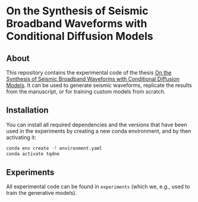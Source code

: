 # On the Synthesis of Seismic Broadband Waveforms with Conditional Diffusion Models

## About

This repository contains the experimental code of the thesis [On the Synthesis of Seismic Broadband Waveforms with Conditional Diffusion Models](https://www.politesi.polimi.it/item/preview.htm?uuid=7d634fd2-c911-4239-baf9-c00aa7180f74&mode=simple).
It can be used to generate seismic waveforms, replicate the results from the manuscript, or for training custom models from scratch.

## Installation

You can install all required dependencies and the versions that have been used in the experiments by creating a new conda environment, and by then activating it:

```bash
conda env create -f environment.yaml 
conda activate tqdne
```

## Experiments

All experimental code can be found in `experiments` (which we, e.g., used to train the generative models).

